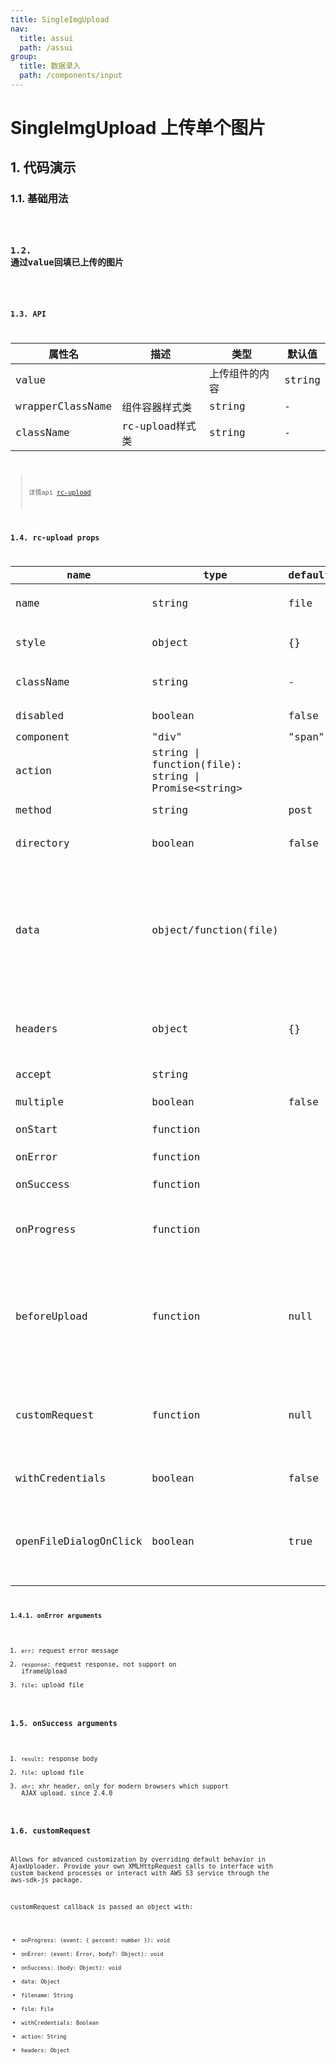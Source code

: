 ```yaml
---
title: SingleImgUpload
nav:
  title: assui
  path: /assui
group:
  title: 数据录入
  path: /components/input
---
```

# SingleImgUpload 上传单个图片

##  1. 代码演示
### 1.1. 基础用法

<code hideActions='["CSB", "EXTERNAL"]' src="./demo/index.jsx" />

### 1.2. 通过value回填已上传的图片

<code hideActions='["CSB", "EXTERNAL"]' src="./demo/value.jsx" />

### 1.3. API
| 属性名           | 描述            | 类型           | 默认值 |
| ---------------- | --------------- | -------------- | ------ |
| value            |                 | 上传组件的内容 | string | - |
| wrapperClassName | 组件容器样式类  | string         | -      |
| className        | rc-upload样式类 | string         | -      |

> 详情api [rc-upload](https://github.com/react-component/upload)

### 1.4. rc-upload props

|name|type|default| description|
|-----|---|--------|----|
|name | string | file| file param post to server |
|style | object | {}| root component inline style |
|className | string | - | root component className |
|disabled | boolean | false | whether disabled |
|component | "div"|"span" | "span"| wrap component name |
|action| string &#124; function(file): string &#124; Promise&lt;string&gt; | | form action url |
|method | string | post | request method |
|directory| boolean | false | support upload whole directory |
|data| object/function(file) | | other data object to post or a function which returns a data object(a promise object which resolve a data object) |
|headers| object | {} | http headers to post, available in modern browsers |
|accept | string | | input accept attribute |
|multiple | boolean | false | only support ie10+|
|onStart | function| | start upload file |
|onError| function| | error callback |
|onSuccess | function | | success callback |
|onProgress | function || progress callback, only for modern browsers|
|beforeUpload| function |null| before upload check, return false or a rejected Promise will stop upload, only for modern browsers|
|customRequest | function | null | provide an override for the default xhr behavior for additional customization|
|withCredentials | boolean | false | ajax upload with cookie send |
|openFileDialogOnClick | boolean | true | useful for drag only upload as it does not trigger on enter key or click event |

#### 1.4.1. onError arguments

1. `err`: request error message
2. `response`: request response, not support on iframeUpload
3. `file`: upload file

### 1.5. onSuccess arguments

1. `result`: response body
2. `file`: upload file
3. `xhr`: xhr header, only for modern browsers which support AJAX upload. since
   2.4.0


### 1.6. customRequest

Allows for advanced customization by overriding default behavior in AjaxUploader. Provide your own XMLHttpRequest calls to interface with custom backend processes or interact with AWS S3 service through the aws-sdk-js package.

customRequest callback is passed an object with:

* `onProgress: (event: { percent: number }): void`
* `onError: (event: Error, body?: Object): void`
* `onSuccess: (body: Object): void`
* `data: Object`
* `filename: String`
* `file: File`
* `withCredentials: Boolean`
* `action: String`
* `headers: Object`
